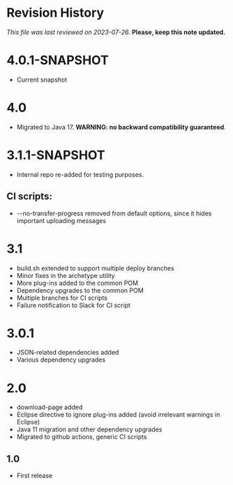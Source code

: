 # Revision History

*This file was last reviewed on 2023-07-26.* **Please, keep this note updated.**


# 4.0.1-SNAPSHOT
* Current snapshot


# 4.0
* Migrated to Java 17. **WARNING: no backward compatibility guaranteed**.


# 3.1.1-SNAPSHOT
* Internal repo re-added for testing purposes.

## CI scripts:
* --no-transfer-progress removed from default options, since it hides important uploading messages


# 3.1
* build.sh extended to support multiple deploy branches
* Minor fixes in the archetype utility
* More plug-ins added to the common POM
* Dependency upgrades to the common POM
* Multiple branches for CI scripts
* Failure notification to Slack for CI script

# 3.0.1
* JSON-related dependencies added
* Various dependency upgrades 

# 2.0
* download-page added
* Eclipse directive to ignore plug-ins added (avoid irrelevant warnings in Eclipse)
* Java 11 migration and other dependency upgrades
* Migrated to github actions, generic CI scripts

## 1.0
* First release

